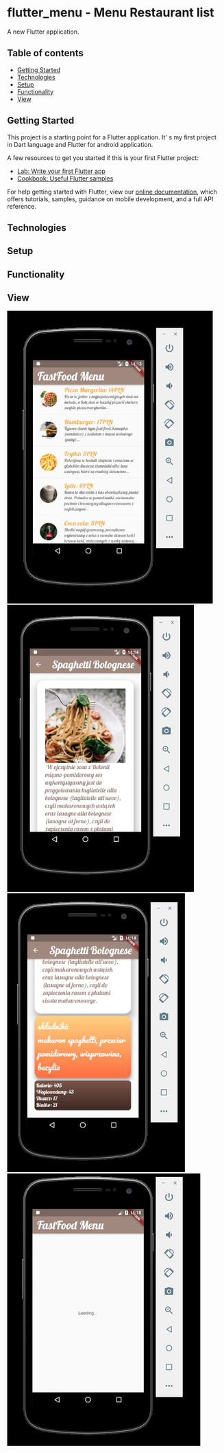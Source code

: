 # flutter_menu - Menu Restaurant list 

A new Flutter application.

## Table of contents
* [Getting Started](#getting-started)
* [Technologies](#technologies)
* [Setup](#setup)
* [Functionality](#functionality)
* [View](#view)

## Getting Started

This project is a starting point for a Flutter application.
It' s my first project in Dart language and Flutter for android application.

A few resources to get you started if this is your first Flutter project:

- [Lab: Write your first Flutter app](https://flutter.dev/docs/get-started/codelab)
- [Cookbook: Useful Flutter samples](https://flutter.dev/docs/cookbook)

For help getting started with Flutter, view our
[online documentation](https://flutter.dev/docs), which offers tutorials,
samples, guidance on mobile development, and a full API reference.

## Technologies

## Setup 

## Functionality

## View
![](/images/main_list.JPG)
![](/images/meal.JPG)
![](/images/meal_description.JPG)
![](/images/loading.JPG)

